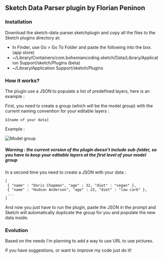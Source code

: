 Sketch Data Parser plugin by Florian Peninon
------

### Installation
Download the sketch-data-parser.sketchplugin and copy all the files to the Sketch plugins directory at:
+ In Finder, use Go > Go To Folder and paste the following into the box.
(app store)
+ ~/Library/Containers/com.bohemiancoding.sketch/Data/Library/Application Support/sketch/Plugins (beta)
+ ~/Library/Application Support/sketch/Plugins

### How it works?
The plugin use a JSON to populate a list of predefined layers, here is an example :

First, you need to create a group (which will be the model group) with the current naming convention for your editable layers : 
````
$[name of your data]
````
Example : 

![Model group](https://dl.dropboxusercontent.com/u/4822469/groupe-example.png)
##### Warning : the current version of the plugin doesn't include sub-folder, so you have to keep your editable layers at the first level of your model group

In a second time you need to create a JSON with your data :
````
[
 { "name" : "Doris Chapman", "age" : 32, "diet" : "vegan" },
 { "name" : "Hudson Anderson", "age" : 23, "diet" : "low carb" },
 ...
]
````
And now you just have to run the plugin, paste the JSON in the prompt and Sketch will automatically duplicate the group for you and populate the new data inside.

### Evolution
Based on the needs I'm planning to add a way to use URL to use pictures.

If you have suggestions, or want to improve my code just do it!

